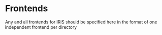 # Frontends
Any and all frontends for IRIS should be specified here in the format of one independent frontend per directory

